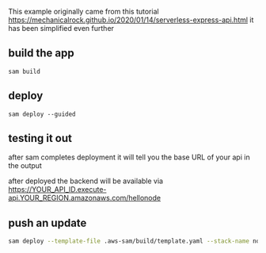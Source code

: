 
This example originally came from this tutorial
https://mechanicalrock.github.io/2020/01/14/serverless-express-api.html
it has been simplified even further

## build the app
`sam build`

## deploy
`sam deploy --guided`

## testing it out
after sam completes deployment it will tell you the base URL of your api in the output

after deployed the backend will be available via
https://YOUR_API_ID.execute-api.YOUR_REGION.amazonaws.com/hellonode

## push an update
```bash
sam deploy --template-file .aws-sam/build/template.yaml --stack-name node-lambda-api --capabilities CAPABILITY_IAM --s3-bucket aws-sam-cli-managed-default-samclisourcebucket-e6ui0w9p4aar
```